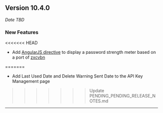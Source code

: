 
## Version 10.4.0
_Date TBD_

### New Features
<<<<<<< HEAD
* Add [AngularJS directive](https://github.com/ghostbar/angular-zxcvbn) to display a password strength meter based on a port of [zxcvbn](https://github.com/dropbox/zxcvbn)

=======
* Add Last Used Date and Delete Warning Sent Date to the API Key Management page
>>>>>>> Update PENDING_PENDING_RELEASE_NOTES.md
---
